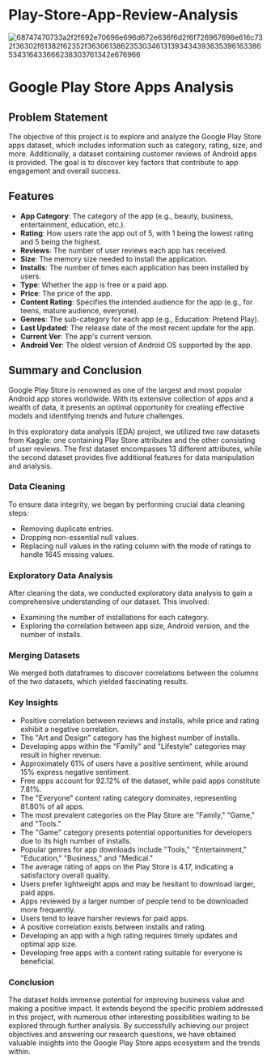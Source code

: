# Play-Store-App-Review-Analysis
![68747470733a2f2f692e70696e696d672e636f6d2f6f726967696e616c732f36302f61382f62352f36306138623530346131393434393635396163386534316433666238303761342e676966](https://github.com/Prasanna2701/Play-Store-App-Review-Analysis/assets/62757540/22115407-3363-4cdf-88ac-f39a9a7f840b)

# Google Play Store Apps Analysis

## Problem Statement
The objective of this project is to explore and analyze the Google Play Store apps dataset, which includes information such as category, rating, size, and more. Additionally, a dataset containing customer reviews of Android apps is provided. The goal is to discover key factors that contribute to app engagement and overall success.

## Features
- **App Category**: The category of the app (e.g., beauty, business, entertainment, education, etc.).
- **Rating**: How users rate the app out of 5, with 1 being the lowest rating and 5 being the highest.
- **Reviews**: The number of user reviews each app has received.
- **Size**: The memory size needed to install the application.
- **Installs**: The number of times each application has been installed by users.
- **Type**: Whether the app is free or a paid app.
- **Price**: The price of the app.
- **Content Rating**: Specifies the intended audience for the app (e.g., for teens, mature audience, everyone).
- **Genres**: The sub-category for each app (e.g., Education: Pretend Play).
- **Last Updated**: The release date of the most recent update for the app.
- **Current Ver**: The app's current version.
- **Android Ver**: The oldest version of Android OS supported by the app.

## Summary and Conclusion
Google Play Store is renowned as one of the largest and most popular Android app stores worldwide. With its extensive collection of apps and a wealth of data, it presents an optimal opportunity for creating effective models and identifying trends and future challenges.

In this exploratory data analysis (EDA) project, we utilized two raw datasets from Kaggle: one containing Play Store attributes and the other consisting of user reviews. The first dataset encompasses 13 different attributes, while the second dataset provides five additional features for data manipulation and analysis.

### Data Cleaning
To ensure data integrity, we began by performing crucial data cleaning steps:
- Removing duplicate entries.
- Dropping non-essential null values.
- Replacing null values in the rating column with the mode of ratings to handle 1645 missing values.

### Exploratory Data Analysis
After cleaning the data, we conducted exploratory data analysis to gain a comprehensive understanding of our dataset. This involved:
- Examining the number of installations for each category.
- Exploring the correlation between app size, Android version, and the number of installs.

### Merging Datasets
We merged both dataframes to discover correlations between the columns of the two datasets, which yielded fascinating results.

### Key Insights
- Positive correlation between reviews and installs, while price and rating exhibit a negative correlation.
- The "Art and Design" category has the highest number of installs.
- Developing apps within the "Family" and "Lifestyle" categories may result in higher revenue.
- Approximately 61% of users have a positive sentiment, while around 15% express negative sentiment.
- Free apps account for 92.12% of the dataset, while paid apps constitute 7.81%.
- The "Everyone" content rating category dominates, representing 81.80% of all apps.
- The most prevalent categories on the Play Store are "Family," "Game," and "Tools."
- The "Game" category presents potential opportunities for developers due to its high number of installs.
- Popular genres for app downloads include "Tools," "Entertainment," "Education," "Business," and "Medical."
- The average rating of apps on the Play Store is 4.17, indicating a satisfactory overall quality.
- Users prefer lightweight apps and may be hesitant to download larger, paid apps.
- Apps reviewed by a larger number of people tend to be downloaded more frequently.
- Users tend to leave harsher reviews for paid apps.
- A positive correlation exists between installs and rating.
- Developing an app with a high rating requires timely updates and optimal app size.
- Developing free apps with a content rating suitable for everyone is beneficial.

### Conclusion
The dataset holds immense potential for improving business value and making a positive impact. It extends beyond the specific problem addressed in this project, with numerous other interesting possibilities waiting to be explored through further analysis. By successfully achieving our project objectives and answering our research questions, we have obtained valuable insights into the Google Play Store apps ecosystem and the trends within.
